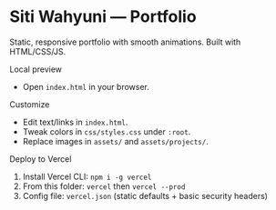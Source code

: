 Siti Wahyuni — Portfolio
========================

Static, responsive portfolio with smooth animations. Built with HTML/CSS/JS.

Local preview
- Open `index.html` in your browser.

Customize
- Edit text/links in `index.html`.
- Tweak colors in `css/styles.css` under `:root`.
- Replace images in `assets/` and `assets/projects/`.

Deploy to Vercel
1) Install Vercel CLI: `npm i -g vercel`
2) From this folder: `vercel` then `vercel --prod`
3) Config file: `vercel.json` (static defaults + basic security headers)

